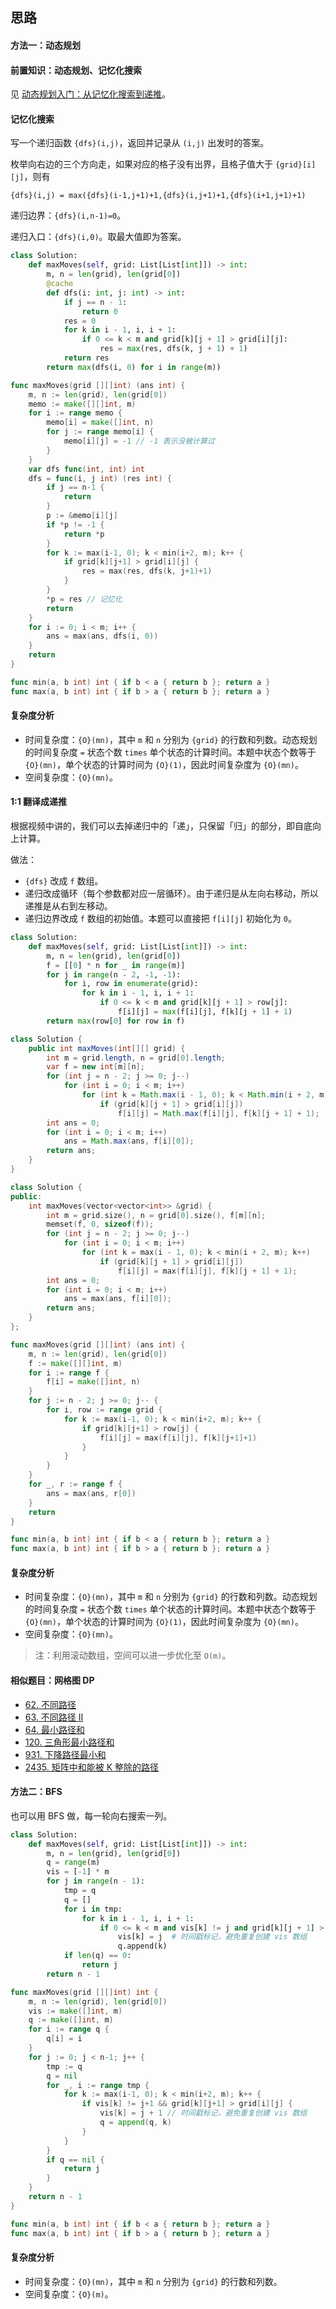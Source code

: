## 思路

#### 方法一：动态规划

#### 前置知识：动态规划、记忆化搜索

见 [动态规划入门：从记忆化搜索到递推](https://www.bilibili.com/video/BV1Xj411K7oF/)。

#### 记忆化搜索

写一个递归函数 `{dfs}(i,j)`，返回并记录从 `(i,j)` 出发时的答案。

枚举向右边的三个方向走，如果对应的格子没有出界，且格子值大于 `{grid}[i][j]`，则有

``
{dfs}(i,j) = max({dfs}(i-1,j+1)+1,{dfs}(i,j+1)+1,{dfs}(i+1,j+1)+1)
``

递归边界：`{dfs}(i,n-1)=0`。

递归入口：`{dfs}(i,0)`。取最大值即为答案。

```py [sol1-Python3]
class Solution:
    def maxMoves(self, grid: List[List[int]]) -> int:
        m, n = len(grid), len(grid[0])
        @cache
        def dfs(i: int, j: int) -> int:
            if j == n - 1:
                return 0
            res = 0
            for k in i - 1, i, i + 1:
                if 0 <= k < m and grid[k][j + 1] > grid[i][j]:
                    res = max(res, dfs(k, j + 1) + 1)
            return res
        return max(dfs(i, 0) for i in range(m))
```

```go [sol1-Go]
func maxMoves(grid [][]int) (ans int) {
	m, n := len(grid), len(grid[0])
	memo := make([][]int, m)
	for i := range memo {
		memo[i] = make([]int, n)
		for j := range memo[i] {
			memo[i][j] = -1 // -1 表示没被计算过
		}
	}
	var dfs func(int, int) int
	dfs = func(i, j int) (res int) {
		if j == n-1 {
			return
		}
		p := &memo[i][j]
		if *p != -1 {
			return *p
		}
		for k := max(i-1, 0); k < min(i+2, m); k++ {
			if grid[k][j+1] > grid[i][j] {
				res = max(res, dfs(k, j+1)+1)
			}
		}
		*p = res // 记忆化
		return
	}
	for i := 0; i < m; i++ {
		ans = max(ans, dfs(i, 0))
	}
	return
}

func min(a, b int) int { if b < a { return b }; return a }
func max(a, b int) int { if b > a { return b }; return a }
```

#### 复杂度分析

- 时间复杂度：`{O}(mn)`，其中 `m` 和 `n` 分别为 `{grid}` 的行数和列数。动态规划的时间复杂度 `=` 状态个数 `times` 单个状态的计算时间。本题中状态个数等于 `{O}(mn)`，单个状态的计算时间为 `{O}(1)`，因此时间复杂度为 `{O}(mn)`。
- 空间复杂度：`{O}(mn)`。

#### 1:1 翻译成递推

根据视频中讲的，我们可以去掉递归中的「递」，只保留「归」的部分，即自底向上计算。

做法：

- `{dfs}` 改成 `f` 数组。
- 递归改成循环（每个参数都对应一层循环）。由于递归是从左向右移动，所以递推是从右到左移动。
- 递归边界改成 `f` 数组的初始值。本题可以直接把 `f[i][j]` 初始化为 `0`。

```Python [sol2-Python3]
class Solution:
    def maxMoves(self, grid: List[List[int]]) -> int:
        m, n = len(grid), len(grid[0])
        f = [[0] * n for _ in range(m)]
        for j in range(n - 2, -1, -1):
            for i, row in enumerate(grid):
                for k in i - 1, i, i + 1:
                    if 0 <= k < m and grid[k][j + 1] > row[j]:
                        f[i][j] = max(f[i][j], f[k][j + 1] + 1)
        return max(row[0] for row in f)
```

```java [sol2-Java]
class Solution {
    public int maxMoves(int[][] grid) {
        int m = grid.length, n = grid[0].length;
        var f = new int[m][n];
        for (int j = n - 2; j >= 0; j--)
            for (int i = 0; i < m; i++)
                for (int k = Math.max(i - 1, 0); k < Math.min(i + 2, m); k++)
                    if (grid[k][j + 1] > grid[i][j])
                        f[i][j] = Math.max(f[i][j], f[k][j + 1] + 1);
        int ans = 0;
        for (int i = 0; i < m; i++)
            ans = Math.max(ans, f[i][0]);
        return ans;
    }
}
```

```cpp [sol2-C++]
class Solution {
public:
    int maxMoves(vector<vector<int>> &grid) {
        int m = grid.size(), n = grid[0].size(), f[m][n];
        memset(f, 0, sizeof(f));
        for (int j = n - 2; j >= 0; j--)
            for (int i = 0; i < m; i++)
                for (int k = max(i - 1, 0); k < min(i + 2, m); k++)
                    if (grid[k][j + 1] > grid[i][j])
                        f[i][j] = max(f[i][j], f[k][j + 1] + 1);
        int ans = 0;
        for (int i = 0; i < m; i++)
            ans = max(ans, f[i][0]);
        return ans;
    }
};
```

```go [sol2-Go]
func maxMoves(grid [][]int) (ans int) {
	m, n := len(grid), len(grid[0])
	f := make([][]int, m)
	for i := range f {
		f[i] = make([]int, n)
	}
	for j := n - 2; j >= 0; j-- {
		for i, row := range grid {
			for k := max(i-1, 0); k < min(i+2, m); k++ {
				if grid[k][j+1] > row[j] {
					f[i][j] = max(f[i][j], f[k][j+1]+1)
				}
			}
		}
	}
	for _, r := range f {
		ans = max(ans, r[0])
	}
	return
}

func min(a, b int) int { if b < a { return b }; return a }
func max(a, b int) int { if b > a { return b }; return a }
```

#### 复杂度分析

- 时间复杂度：`{O}(mn)`，其中 `m` 和 `n` 分别为 `{grid}` 的行数和列数。动态规划的时间复杂度 `=` 状态个数 `times` 单个状态的计算时间。本题中状态个数等于 `{O}(mn)`，单个状态的计算时间为 `{O}(1)`，因此时间复杂度为 `{O}(mn)`。
- 空间复杂度：`{O}(mn)`。

> 注：利用滚动数组，空间可以进一步优化至 `O(m)`。

#### 相似题目：网格图 DP

- [62. 不同路径](https://leetcode.cn/problems/unique-paths/)
- [63. 不同路径 II](https://leetcode.cn/problems/unique-paths-ii/)
- [64. 最小路径和](https://leetcode.cn/problems/minimum-path-sum/)
- [120. 三角形最小路径和](https://leetcode.cn/problems/triangle/)
- [931. 下降路径最小和](https://leetcode.cn/problems/minimum-falling-path-sum/)
- [2435. 矩阵中和能被 K 整除的路径](https://leetcode.cn/problems/paths-in-matrix-whose-sum-is-divisible-by-k/)

#### 方法二：BFS

也可以用 BFS 做，每一轮向右搜索一列。

```py [sol3-Python3]
class Solution:
    def maxMoves(self, grid: List[List[int]]) -> int:
        m, n = len(grid), len(grid[0])
        q = range(m)
        vis = [-1] * m
        for j in range(n - 1):
            tmp = q
            q = []
            for i in tmp:
                for k in i - 1, i, i + 1:
                    if 0 <= k < m and vis[k] != j and grid[k][j + 1] > grid[i][j]:
                        vis[k] = j  # 时间戳标记，避免重复创建 vis 数组
                        q.append(k)
            if len(q) == 0:
                return j
        return n - 1
```

```go [sol3-Go]
func maxMoves(grid [][]int) int {
	m, n := len(grid), len(grid[0])
	vis := make([]int, m)
	q := make([]int, m)
	for i := range q {
		q[i] = i
	}
	for j := 0; j < n-1; j++ {
		tmp := q
		q = nil
		for _, i := range tmp {
			for k := max(i-1, 0); k < min(i+2, m); k++ {
				if vis[k] != j+1 && grid[k][j+1] > grid[i][j] {
					vis[k] = j + 1 // 时间戳标记，避免重复创建 vis 数组
					q = append(q, k)
				}
			}
		}
		if q == nil {
			return j
		}
	}
	return n - 1
}

func min(a, b int) int { if b < a { return b }; return a }
func max(a, b int) int { if b > a { return b }; return a }
```

#### 复杂度分析

- 时间复杂度：`{O}(mn)`，其中 `m` 和 `n` 分别为 `{grid}` 的行数和列数。
- 空间复杂度：`{O}(m)`。
